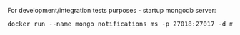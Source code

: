 For development/integration tests purposes - startup mongodb server:

<pre>
docker run --name mongo_notifications_ms -p 27018:27017 -d mongo:3.6-xenial
</pre>